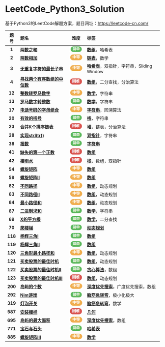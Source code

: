# LeetCode_Python3_Solution

基于Python3的LeetCode解题方案，题目网址：https://leetcode-cn.com/


| 题号 | 题名 |难度| 标签 |
| :------:| :------| :------: | :------|
| **1**|  [**两数之和**](https://github.com/Anfany/LeetCode_Python3_Solution/blob/master/%E6%95%B0%E7%BB%84/1%20%E4%B8%A4%E6%95%B0%E4%B9%8B%E5%92%8C.md)| ![image](https://github.com/Anfany/LeetCode_Python3_Solution/blob/master/1easy.png)| [**数组**](https://github.com/Anfany/LeetCode_Python3_Solution/tree/master/%E6%95%B0%E7%BB%84)，哈希表|
| **2**|  [**两数相加**](https://github.com/Anfany/LeetCode_Python3_Solution/blob/master/%E9%93%BE%E8%A1%A8/2%20%E4%B8%A4%E6%95%B0%E7%9B%B8%E5%8A%A0.md)| ![image](https://github.com/Anfany/LeetCode_Python3_Solution/blob/master/2middle.png)| [**链表**](https://github.com/Anfany/LeetCode_Python3_Solution/tree/master/%E9%93%BE%E8%A1%A8)，数学|
| **3**|  [**无重复字符的最长子串**](https://github.com/Anfany/LeetCode_Python3_Solution/blob/master/%E5%93%88%E5%B8%8C%E8%A1%A8/3%20%E6%97%A0%E9%87%8D%E5%A4%8D%E5%AD%97%E7%AC%A6%E7%9A%84%E6%9C%80%E9%95%BF%E5%AD%90%E4%B8%B2.md)| ![image](https://github.com/Anfany/LeetCode_Python3_Solution/blob/master/2middle.png)| [**哈希表**](https://github.com/Anfany/LeetCode_Python3_Solution/tree/master/%E5%93%88%E5%B8%8C%E8%A1%A8)，双指针，字符串，Sliding Window|
| **4**|  [**寻找两个有序数组的中位数**](https://github.com/Anfany/LeetCode_Python3_Solution/blob/master/%E6%95%B0%E7%BB%84/4%20%E5%AF%BB%E6%89%BE%E4%B8%A4%E4%B8%AA%E6%9C%89%E5%BA%8F%E6%95%B0%E7%BB%84%E7%9A%84%E4%B8%AD%E4%BD%8D%E6%95%B0.md)| ![image](https://github.com/Anfany/LeetCode_Python3_Solution/blob/master/3hard.png)| [**数组**](https://github.com/Anfany/LeetCode_Python3_Solution/tree/master/%E6%95%B0%E7%BB%84)，二分查找，分治算法|
| **12**|  [**整数转罗马数字**](https://github.com/Anfany/LeetCode_Python3_Solution/blob/master/%E6%95%B0%E5%AD%A6/12%20%E6%95%B4%E6%95%B0%E8%BD%AC%E7%BD%97%E9%A9%AC%E6%95%B0%E5%AD%97.md)| ![image](https://github.com/Anfany/LeetCode_Python3_Solution/blob/master/2middle.png)| [**数学**](https://github.com/Anfany/LeetCode_Python3_Solution/tree/master/%E6%95%B0%E5%AD%A6)，字符串|
| **13**|  [**罗马数字转整数**](https://github.com/Anfany/LeetCode_Python3_Solution/blob/master/%E6%95%B0%E5%AD%A6/13%20%E7%BD%97%E9%A9%AC%E6%95%B0%E5%AD%97%E8%BD%AC%E6%95%B4%E6%95%B0.md)| ![image](https://github.com/Anfany/LeetCode_Python3_Solution/blob/master/1easy.png)| [**数学**](https://github.com/Anfany/LeetCode_Python3_Solution/tree/master/%E6%95%B0%E5%AD%A6)，字符串|
| **17** | [**电话号码的字母组合**](https://github.com/Anfany/LeetCode_Python3_Solution/blob/master/%E5%AD%97%E7%AC%A6%E4%B8%B2/17%20%E7%94%B5%E8%AF%9D%E5%8F%B7%E7%A0%81%E7%9A%84%E5%AD%97%E6%AF%8D%E7%BB%84%E5%90%88.md)| ![image](https://github.com/Anfany/LeetCode_Python3_Solution/blob/master/2middle.png)| [**字符串**](https://github.com/Anfany/LeetCode_Python3_Solution/tree/master/%E5%AD%97%E7%AC%A6%E4%B8%B2)，回溯算法|
| **20**|  [**有效的括号**](https://github.com/Anfany/LeetCode_Python3_Solution/blob/master/%E6%A0%88/20%20%E6%9C%89%E6%95%88%E7%9A%84%E6%8B%AC%E5%8F%B7.md)| ![image](https://github.com/Anfany/LeetCode_Python3_Solution/blob/master/1easy.png)| [**栈**](https://github.com/Anfany/LeetCode_Python3_Solution/tree/master/%E6%A0%88)，字符串|
| **23** |  **合并K个排序链表**| ![image](https://github.com/Anfany/LeetCode_Python3_Solution/blob/master/3hard.png)| [**堆**](https://github.com/Anfany/LeetCode_Python3_Solution/tree/master/%E5%A0%86)，链表，分治算法|
| **28** | [**实现strStr()**](https://github.com/Anfany/LeetCode_Python3_Solution/blob/master/%E5%8F%8C%E6%8C%87%E9%92%88/28%20%E5%AE%9E%E7%8E%B0strStr().md)| ![image](https://github.com/Anfany/LeetCode_Python3_Solution/blob/master/1easy.png)| [**双指针**](https://github.com/Anfany/LeetCode_Python3_Solution/tree/master/%E5%8F%8C%E6%8C%87%E9%92%88)，字符串|
| **38** | [**报数**](https://github.com/Anfany/LeetCode_Python3_Solution/blob/master/%E5%AD%97%E7%AC%A6%E4%B8%B2/38%20%E6%8A%A5%E6%95%B0.md)| ![image](https://github.com/Anfany/LeetCode_Python3_Solution/blob/master/1easy.png)| [**字符串**](https://github.com/Anfany/LeetCode_Python3_Solution/tree/master/%E5%AD%97%E7%AC%A6%E4%B8%B2)|
| **41** |  [**缺失的第一个正数**](https://github.com/Anfany/LeetCode_Python3_Solution/blob/master/%E6%95%B0%E7%BB%84/41%20%E7%BC%BA%E5%A4%B1%E7%9A%84%E7%AC%AC%E4%B8%80%E4%B8%AA%E6%AD%A3%E6%95%B0.md)| ![image](https://github.com/Anfany/LeetCode_Python3_Solution/blob/master/3hard.png)| [**数组**](https://github.com/Anfany/LeetCode_Python3_Solution/tree/master/%E6%95%B0%E7%BB%84)|
| **42** |  [**接雨水**](https://github.com/Anfany/LeetCode_Python3_Solution/blob/master/%E6%A0%88/42%20%E6%8E%A5%E9%9B%A8%E6%B0%B4.md)| ![image](https://github.com/Anfany/LeetCode_Python3_Solution/blob/master/3hard.png)| [**栈**](https://github.com/Anfany/LeetCode_Python3_Solution/tree/master/%E6%A0%88)，数组，双指针|
| **54** |  [**螺旋矩阵**](https://github.com/Anfany/LeetCode_Python3_Solution/blob/master/%E6%95%B0%E7%BB%84/54%20%E8%9E%BA%E6%97%8B%E7%9F%A9%E9%98%B5.md)| ![image](https://github.com/Anfany/LeetCode_Python3_Solution/blob/master/2middle.png)| [**数组**](https://github.com/Anfany/LeetCode_Python3_Solution/tree/master/%E6%95%B0%E7%BB%84)|
| **59** |  [**螺旋矩阵II**](https://github.com/Anfany/LeetCode_Python3_Solution/blob/master/%E6%95%B0%E7%BB%84/59%20%E8%9E%BA%E6%97%8B%E7%9F%A9%E9%98%B5II.md)| ![image](https://github.com/Anfany/LeetCode_Python3_Solution/blob/master/2middle.png)| [**数组**](https://github.com/Anfany/LeetCode_Python3_Solution/tree/master/%E6%95%B0%E7%BB%84)|
| **62** |  [**不同路径**](https://github.com/Anfany/LeetCode_Python3_Solution/blob/master/%E6%95%B0%E7%BB%84/62%20%E4%B8%8D%E5%90%8C%E8%B7%AF%E5%BE%84.md)| ![image](https://github.com/Anfany/LeetCode_Python3_Solution/blob/master/2middle.png)| [**数组**](https://github.com/Anfany/LeetCode_Python3_Solution/tree/master/%E6%95%B0%E7%BB%84)，动态规划|
| **63** |  [**不同路径II**](https://github.com/Anfany/LeetCode_Python3_Solution/blob/master/%E6%95%B0%E7%BB%84/63%20%E4%B8%8D%E5%90%8C%E8%B7%AF%E5%BE%84II.md)| ![image](https://github.com/Anfany/LeetCode_Python3_Solution/blob/master/2middle.png)| [**数组**](https://github.com/Anfany/LeetCode_Python3_Solution/tree/master/%E6%95%B0%E7%BB%84)，动态规划|
| **64** |  [**最小路径和**]()| ![image](https://github.com/Anfany/LeetCode_Python3_Solution/blob/master/2middle.png)| [**数组**](https://github.com/Anfany/LeetCode_Python3_Solution/tree/master/%E6%95%B0%E7%BB%84)，动态规划|
| **67** |  [**二进制求和**]()| ![image](https://github.com/Anfany/LeetCode_Python3_Solution/blob/master/1easy.png)| [**数学**](https://github.com/Anfany/LeetCode_Python3_Solution/tree/master/%E6%95%B0%E5%AD%A6)，字符串|
| **69** |  [**X的平方根**](https://github.com/Anfany/LeetCode_Python3_Solution/blob/master/%E6%95%B0%E5%AD%A6/69%20X%E7%9A%84%E5%B9%B3%E6%96%B9%E6%A0%B9.md)| ![image](https://github.com/Anfany/LeetCode_Python3_Solution/blob/master/1easy.png)| [**数学**](https://github.com/Anfany/LeetCode_Python3_Solution/tree/master/%E6%95%B0%E5%AD%A6)，二分查找|
| **70** |  [**爬楼梯**](https://github.com/Anfany/LeetCode_Python3_Solution/blob/master/%E5%8A%A8%E6%80%81%E8%A7%84%E5%88%92/70%20%E7%88%AC%E6%A5%BC%E6%A2%AF.md)| ![image](https://github.com/Anfany/LeetCode_Python3_Solution/blob/master/1easy.png)| [**动态规划**](https://github.com/Anfany/LeetCode_Python3_Solution/tree/master/%E5%8A%A8%E6%80%81%E8%A7%84%E5%88%92)|
| **118** |  [**杨辉三角I**](https://github.com/Anfany/LeetCode_Python3_Solution/blob/master/%E6%95%B0%E7%BB%84/118%20%E6%9D%A8%E8%BE%89%E4%B8%89%E8%A7%92I.md)| ![image](https://github.com/Anfany/LeetCode_Python3_Solution/blob/master/1easy.png)| [**数组**](https://github.com/Anfany/LeetCode_Python3_Solution/tree/master/%E6%95%B0%E7%BB%84)|
| **119** |  [**杨辉三角II**](https://github.com/Anfany/LeetCode_Python3_Solution/blob/master/%E6%95%B0%E7%BB%84/119%20%E6%9D%A8%E8%BE%89%E4%B8%89%E8%A7%92II.md)| ![image](https://github.com/Anfany/LeetCode_Python3_Solution/blob/master/1easy.png)| [**数组**](https://github.com/Anfany/LeetCode_Python3_Solution/tree/master/%E6%95%B0%E7%BB%84)|
| **120** |  [**三角形最小路径和**]()| ![image](https://github.com/Anfany/LeetCode_Python3_Solution/blob/master/2middle.png)| [**数组**](https://github.com/Anfany/LeetCode_Python3_Solution/tree/master/%E6%95%B0%E7%BB%84)，动态规划|
| **121** |  [**买卖股票的最佳时机**](https://github.com/Anfany/LeetCode_Python3_Solution/blob/master/%E6%95%B0%E7%BB%84/121%20%E4%B9%B0%E5%8D%96%E8%82%A1%E7%A5%A8%E7%9A%84%E6%9C%80%E4%BD%B3%E6%97%B6%E6%9C%BA.md)| ![image](https://github.com/Anfany/LeetCode_Python3_Solution/blob/master/1easy.png)| [**数组**](https://github.com/Anfany/LeetCode_Python3_Solution/tree/master/%E6%95%B0%E7%BB%84)，动态规划|
| **122** |  [**买卖股票的最佳时机II**](https://github.com/Anfany/LeetCode_Python3_Solution/blob/master/%E8%B4%AA%E5%BF%83%E7%AE%97%E6%B3%95/122%20%E4%B9%B0%E5%8D%96%E8%82%A1%E7%A5%A8%E7%9A%84%E6%9C%80%E4%BD%B3%E6%97%B6%E6%9C%BAII.md)| ![image](https://github.com/Anfany/LeetCode_Python3_Solution/blob/master/1easy.png)| [**贪心算法**](https://github.com/Anfany/LeetCode_Python3_Solution/tree/master/%E8%B4%AA%E5%BF%83%E7%AE%97%E6%B3%95)，数组|
| **123** |  [**买卖股票的最佳时机III**](https://github.com/Anfany/LeetCode_Python3_Solution/blob/master/%E6%95%B0%E7%BB%84/123%20%E4%B9%B0%E5%8D%96%E8%82%A1%E7%A5%A8%E7%9A%84%E6%9C%80%E4%BD%B3%E6%97%B6%E6%9C%BAIII.md)| ![image](https://github.com/Anfany/LeetCode_Python3_Solution/blob/master/3hard.png)| [**数组**](https://github.com/Anfany/LeetCode_Python3_Solution/tree/master/%E6%95%B0%E7%BB%84)，动态规划|
| **200** |  [**岛屿的个数**](https://github.com/Anfany/LeetCode_Python3_Solution/blob/master/%E6%B7%B1%E5%BA%A6%E4%BC%98%E5%85%88%E6%90%9C%E7%B4%A2/200%20%E5%B2%9B%E5%B1%BF%E7%9A%84%E4%B8%AA%E6%95%B0.md)| ![image](https://github.com/Anfany/LeetCode_Python3_Solution/blob/master/2middle.png)| [**深度优先搜索**](https://github.com/Anfany/LeetCode_Python3_Solution/tree/master/%E6%B7%B1%E5%BA%A6%E4%BC%98%E5%85%88%E6%90%9C%E7%B4%A2)，广度优先搜索，数组|
| **292** |  [**Nim游戏**](https://github.com/Anfany/LeetCode_Python3_Solution/blob/master/%E8%84%91%E7%AD%8B%E6%80%A5%E8%BD%AC%E5%BC%AF/292%20Nim%E6%B8%B8%E6%88%8F.md)| ![image](https://github.com/Anfany/LeetCode_Python3_Solution/blob/master/1easy.png)| [**脑筋急转弯**](https://github.com/Anfany/LeetCode_Python3_Solution/blob/master/%E8%84%91%E7%AD%8B%E6%80%A5%E8%BD%AC%E5%BC%AF)，极小化极大|
| **319** |  [**灯泡开关**](https://github.com/Anfany/LeetCode_Python3_Solution/blob/master/%E8%84%91%E7%AD%8B%E6%80%A5%E8%BD%AC%E5%BC%AF/319%20%E7%81%AF%E6%B3%A1%E5%BC%80%E5%85%B3.md)| ![image](https://github.com/Anfany/LeetCode_Python3_Solution/blob/master/2middle.png)| [**脑筋急转弯**](https://github.com/Anfany/LeetCode_Python3_Solution/blob/master/%E8%84%91%E7%AD%8B%E6%80%A5%E8%BD%AC%E5%BC%AF)，数学|
| **587** |  [**安装栅栏**](https://github.com/Anfany/LeetCode_Python3_Solution/blob/master/%E5%87%A0%E4%BD%95/587%20%E5%AE%89%E8%A3%85%E6%A0%85%E6%A0%8F.md)| ![image](https://github.com/Anfany/LeetCode_Python3_Solution/blob/master/3hard.png)| [**几何**](https://github.com/Anfany/LeetCode_Python3_Solution/blob/master/%E5%87%A0%E4%BD%95)|
| **695** |  [**岛屿的最大面积**](https://github.com/Anfany/LeetCode_Python3_Solution/blob/master/%E6%B7%B1%E5%BA%A6%E4%BC%98%E5%85%88%E6%90%9C%E7%B4%A2/695%20%E5%B2%9B%E5%B1%BF%E7%9A%84%E6%9C%80%E5%A4%A7%E9%9D%A2%E7%A7%AF.md)| ![image](https://github.com/Anfany/LeetCode_Python3_Solution/blob/master/2middle.png)| [**深度优先搜索**](https://github.com/Anfany/LeetCode_Python3_Solution/tree/master/%E6%B7%B1%E5%BA%A6%E4%BC%98%E5%85%88%E6%90%9C%E7%B4%A2)，数组|
| **771**|  [**宝石与石头**](https://github.com/Anfany/LeetCode_Python3_Solution/blob/master/%E5%93%88%E5%B8%8C%E8%A1%A8/771%20%E5%AE%9D%E7%9F%B3%E4%B8%8E%E7%9F%B3%E5%A4%B4.md)| ![image](https://github.com/Anfany/LeetCode_Python3_Solution/blob/master/1easy.png)| [**哈希表**](https://github.com/Anfany/LeetCode_Python3_Solution/tree/master/%E5%93%88%E5%B8%8C%E8%A1%A8)|
| **885** |  [**螺旋矩阵III**](https://github.com/Anfany/LeetCode_Python3_Solution/blob/master/%E6%95%B0%E5%AD%A6/885%20%E8%9E%BA%E6%97%8B%E7%9F%A9%E9%98%B5III.md)| ![image](https://github.com/Anfany/LeetCode_Python3_Solution/blob/master/2middle.png)| [**数学**](https://github.com/Anfany/LeetCode_Python3_Solution/tree/master/%E6%95%B0%E5%AD%A6)|


